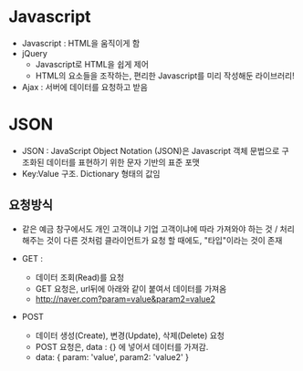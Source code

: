 # Javascript

- Javascript : HTML을 움직이게 함
- jQuery 
  - Javascript로 HTML을 쉽게 제어
  - HTML의 요소들을 조작하는, 편리한 Javascript를 미리 작성해둔 라이브러리!
- Ajax : 서버에 데이터를 요청하고 받음

# JSON

- JSON : JavaScript Object Notation (JSON)은 Javascript 객체 문법으로 구조화된 데이터를 표현하기 위한 문자 기반의 표준 포맷
- Key:Value 구조. Dictionary 형태의 값임

## 요청방식
- 같은 예금 창구에서도 개인 고객이냐 기업 고객이냐에 따라 가져와야 하는 것 / 처리해주는 것이 다른 것처럼 클라이언트가 요청 할 때에도, "타입"이라는 것이 존재

- GET : 
  - 데이터 조회(Read)를 요청
  - GET 요청은, url뒤에 아래와 같이 붙여서 데이터를 가져옴
  - http://naver.com?param=value&param2=value2 

- POST
  - 데이터 생성(Create), 변경(Update), 삭제(Delete) 요청
  - POST 요청은, data : {} 에 넣어서 데이터를 가져감.
  - data: { param: 'value', param2: 'value2' }

